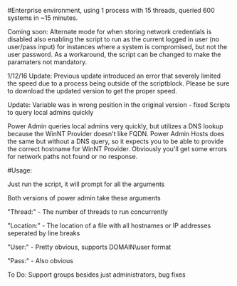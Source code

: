 #Enterprise environment, using 1 process with 15 threads, queried 600 systems in ~15 minutes.

Coming soon: Alternate mode for when storing network credentials is disabled also enabling the script to run as the current logged in user (no user/pass input) for instances where a system is compromised, but not the user password. As a workaround, the script can be changed to make the paramaters not mandatory.

1/12/16 Update: Previous update introduced an error that severely limited the speed due to a process being outside of the scriptblock. Please be sure to download the updated version to get the proper speed.

Update: Variable was in wrong position in the original version - fixed
Scripts to query local admins quickly

Power Admin queries local admins very quickly, but utilizes a DNS lookup because the WinNT Provider doesn't like FQDN.
Power Admin Hosts does the same but without a DNS query, so it expects you to be able to provide the correct hostname for WinNT Provider.
Obviously you'll get some errors for network paths not found or no response.

#Usage:

Just run the script, it will prompt for all the arguments

Both versions of power admin take these arguments

"Thread:" - The number of threads to run concurrently

"Location:" - The location of a file with all hostnames or IP addresses seperated by line breaks

"User:" - Pretty obvious, supports DOMAIN\user format

"Pass:" - Also obvious

To Do: Support groups besides just administrators, bug fixes
